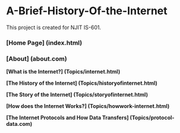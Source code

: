 # A-Brief-History-Of-the-Internet
 This project is created for NJIT IS-601.
 
 ### [Home Page] (index.html)
 ### [About] (about.com)
 
 
 **[What is the Internet?] (Topics/internet.html)**
 
 **[The History of the Internet] (Topics/historyofinternet.html)**
 
 **[The Story of the Internet] (Topics/storyofinternet.html)**
 
 **[How does the Internet Works?] (Topics/howwork-internet.html)**
 
 **[The Internet Protocols and How Data Transfers] (Topics/protocol-data.com)**
